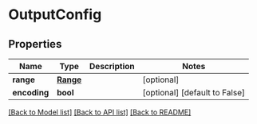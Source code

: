 # OutputConfig

## Properties
Name | Type | Description | Notes
------------ | ------------- | ------------- | -------------
**range** | [**Range**](Range.md) |  | [optional] 
**encoding** | **bool** |  | [optional] [default to False]

[[Back to Model list]](../README.md#documentation-for-models) [[Back to API list]](../README.md#documentation-for-api-endpoints) [[Back to README]](../README.md)


